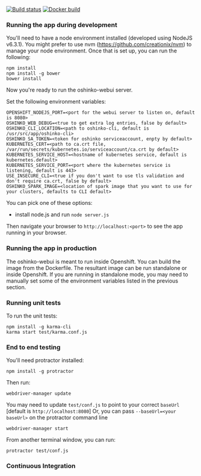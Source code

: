 [![Build status](https://travis-ci.org/radanalyticsio/oshinko-webui.svg?branch=master)](https://travis-ci.org/radanalyticsio/oshinko-webui)
[![Docker build](https://img.shields.io/docker/automated/radanalyticsio/oshinko-webui.svg)](https://hub.docker.com/r/radanalyticsio/oshinko-webui)

### Running the app during development

You'll need to have a node environment installed (developed using NodeJS v6.3.1).
You might prefer to use nvm (https://github.com/creationix/nvm)
to manage your node environment.
Once that is set up, you can run the following:

    npm install
    npm install -g bower
    bower install

Now you're ready to run the oshinko-webui server.

Set the following environment variables:

    OPENSHIFT_NODEJS_PORT=<port for the webui server to listen on, default is 8080>    
    OSHINKO_WEB_DEBUG=<true to get extra log entries, false by default> 
    OSHINKO_CLI_LOCATION=<path to oshinko-cli, default is /usr/src/app/oshinko-cli>
    OSHINKO_SA_TOKEN=<token for oshinko serviceaccount, enpty by default>
    KUBERNETES_CERT=<path to ca.crt file, /var/run/secrets/kubernetes.io/serviceaccount/ca.crt by default>
    KUBERNETES_SERVICE_HOST=<hostname of kubernetes service, default is kubernetes.default>
    KUBERNETES_SERVICE_PORT=<port where the kubernetes service is listening, default is 443>
    USE_INSECURE_CLI=<true if you don't want to use tls validation and don't require ca.crt, false by default>
    OSHINKO_SPARK_IMAGE=<location of spark image that you want to use for your clusters, defaults to CLI default>
    
You can pick one of these options:

* install node.js and run `node server.js`

Then navigate your browser to `http://localhost:<port>` to see the app running in
your browser.


### Running the app in production
The oshinko-webui is meant to run inside Openshift.  You can build the image
from the Dockerfile.  The resultant image can be run standalone or inside
Openshift.  If you are running in standalone mode, you may need to manually
set some of the environment variables listed in the previous section.


### Running unit tests
To run the unit tests:

    npm install -g karma-cli
    karma start test/karma.conf.js


### End to end testing
You'll need protractor installed:

    npm install -g protractor

<optional> Then run:

    webdriver-manager update

You may need to update `test/conf.js` to point to your correct `baseUrl` [default is `http://localhost:8080`] Or, you can pass `--baseUrl=<your baseUrl>` on the protractor command line

    webdriver-manager start

From another terminal window, you can run:

    protractor test/conf.js

### Continuous Integration
